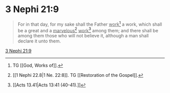 # 3 Nephi 21:9

> For in that day, for my sake shall the Father <u>work</u>[^a] a work, which shall be a great and a <u>marvelous</u>[^b] <u>work</u>[^c] among them; and there shall be among them those who will not believe it, although a man shall declare it unto them.

[3 Nephi 21:9](https://www.churchofjesuschrist.org/study/scriptures/bofm/3-ne/21?lang=eng&id=p9#p9)


[^a]: TG [[God, Works of]].
[^b]: [[1 Nephi 22.8|1 Ne. 22:8]]. TG [[Restoration of the Gospel]].
[^c]: [[Acts 13.41|Acts 13:41 (40-41).]]
